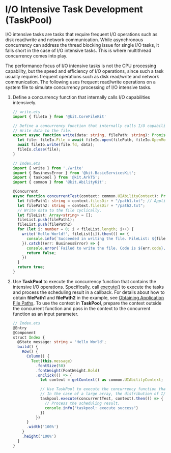 # I/O Intensive Task Development (TaskPool)


I/O intensive tasks are tasks that require frequent I/O operations such as disk read/write and network communication. While asynchronous concurrency can address the thread blocking issue for single I/O tasks, it falls short in the case of I/O intensive tasks. This is where multithread concurrency comes into play.


The performance focus of I/O intensive tasks is not the CPU processing capability, but the speed and efficiency of I/O operations, since such a task usually requires frequent operations such as disk read/write and network communication. The following uses frequent read/write operations on a system file to simulate concurrency processing of I/O intensive tasks.


1. Define a concurrency function that internally calls I/O capabilities intensively.
    ```ts
    // write.ets
    import { fileIo } from '@kit.CoreFileKit'

    // Define a concurrency function that internally calls I/O capabilities intensively.
    // Write data to the file.
    export async function write(data: string, filePath: string): Promise<void> {
      let file: fileIo.File = await fileIo.open(filePath, fileIo.OpenMode.READ_WRITE | fileIo.OpenMode.CREATE);
      await fileIo.write(file.fd, data);
      fileIo.close(file);
    }
    ```

	```ts
    // Index.ets
    import { write } from './write'
    import { BusinessError } from '@kit.BasicServicesKit';
    import { taskpool } from '@kit.ArkTS';
    import { common } from '@kit.AbilityKit';

    @Concurrent
    async function concurrentTest(context: common.UIAbilityContext): Promise<boolean> {
      let filePath1: string = context.filesDir + "/path1.txt"; // Application file path
      let filePath2: string = context.filesDir + "/path2.txt";
      // Write data to the file cyclically.
      let fileList: Array<string> = [];
      fileList.push(filePath1);
      fileList.push(filePath2)
      for (let i: number = 0; i < fileList.length; i++) {
        write('Hello World!', fileList[i]).then(() => {
          console.info(`Succeeded in writing the file. FileList: ${fileList[i]}`);
        }).catch((err: BusinessError) => {
          console.error(`Failed to write the file. Code is ${err.code}, message is ${err.message}`)
          return false;
        })
      }
      return true;
    }
	```

2. Use **TaskPool** to execute the concurrency function that contains the intensive I/O operations. Specifically, call [execute()](../reference/apis-arkts/js-apis-taskpool.md#taskpoolexecute) to execute the tasks and process the scheduling result in a callback. For details about how to obtain **filePath1** and **filePath2** in the example, see [Obtaining Application File Paths](../application-models/application-context-stage.md#obtaining-application-file-paths). To use the context in **TaskPool**, prepare the context outside the concurrent function and pass in the context to the concurrent function as an input parameter.

    ```ts
    // Index.ets
    @Entry
    @Component
    struct Index {
      @State message: string = 'Hello World';
      build() {
        Row() {
          Column() {
            Text(this.message)
              .fontSize(50)
              .fontWeight(FontWeight.Bold)
              .onClick(() => {
                let context = getContext() as common.UIAbilityContext;
    
                // Use TaskPool to execute the concurrency function that contains the intensive I/O operations.
                // In the case of a large array, the distribution of I/O intensive tasks also preempts the main thread. Therefore, multiple threads are required.
                taskpool.execute(concurrentTest, context).then(() => {
                  // Process the scheduling result.
                  console.info("taskpool: execute success")
                })
              })
          }
          .width('100%')
        }
        .height('100%')
      }
    }
    ```
